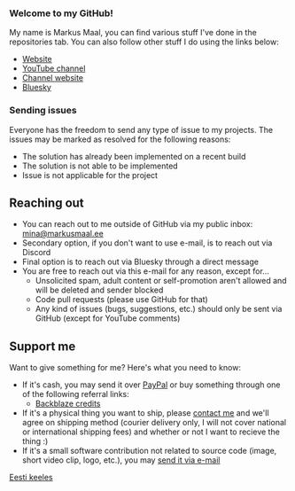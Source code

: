 ### Welcome to my GitHub!
My name is Markus Maal, you can find various stuff I've done in the repositories tab. You can also follow other stuff I do using the links below:

* [Website](https://markusmaal.ee)
* [YouTube channel](https://www.youtube.com/@MarkusTegelane)
* [Channel website](https://markustegelane.eu)
* [Bluesky](https://markustegelane.bsky.social)

### Sending issues
Everyone has the freedom to send any type of issue to my projects. The issues may be marked as resolved for the following reasons:
* The solution has already been implemented on a recent build
* The solution is not able to be implemented
* Issue is not applicable for the project

## Reaching out
* You can reach out to me outside of GitHub via my public inbox: [mina@markusmaal.ee](mailto:mina@markusmaal.ee)
* Secondary option, if you don't want to use e-mail, is to reach out via Discord
* Final option is to reach out via Bluesky through a direct message
* You are free to reach out via this e-mail for any reason, except for...
  * Unsolicited spam, adult content or self-promotion aren't allowed and will be deleted and sender blocked
  * Code pull requests (please use GitHub for that)
  * Any kind of issues (bugs, suggestions, etc.) should only be sent via GitHub (except for YouTube comments)

## Support me
Want to give something for me? Here's what you need to know:
* If it's cash, you may send it over [PayPal](https://paypal.me/mmaal2001) or buy something through one of the following referral links:
  * [Backblaze credits](https://secure.backblaze.com/r/03gglc)
* If it's a physical thing you want to ship, please [contact me](mailto:mina@markusmaal.ee) and we'll agree on shipping method (courier delivery only, I will not cover national or international shipping fees) and whether or not I want to recieve the thing :)
* If it's a small software contribution not related to source code (image, short video clip, logo, etc.), you may [send it via e-mail](mailto:mina@markusmaal.ee)

[Eesti keeles](https://github.com/MarkusMaal/MarkusMaal/blob/main/README.et.md)
<!--
**MarkusMaal/MarkusMaal** is a ✨ _special_ ✨ repository because its `README.md` (this file) appears on your GitHub profile.

Here are some ideas to get you started:

- 🔭 I’m currently working on ...
- 🌱 I’m currently learning ...
- 👯 I’m looking to collaborate on ...
- 🤔 I’m looking for help with ...
- 💬 Ask me about ...
- 📫 How to reach me: ...
- 😄 Pronouns: ...
- ⚡ Fun fact: ...
-->
